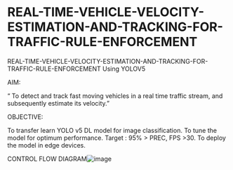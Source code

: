 # REAL-TIME-VEHICLE-VELOCITY-ESTIMATION-AND-TRACKING-FOR-TRAFFIC-RULE-ENFORCEMENT
REAL-TIME-VEHICLE-VELOCITY-ESTIMATION-AND-TRACKING-FOR-TRAFFIC-RULE-ENFORCEMENT Using YOLOV5

AIM:

“ To detect and track fast moving vehicles in a real time traffic stream, and subsequently estimate its velocity.”

OBJECTIVE:

To transfer learn YOLO v5 DL model for image classification.
To tune the model for optimum performance. 
Target : 95% > PREC, FPS >30.
To deploy the model in edge devices.

CONTROL FLOW DIAGRAM![image](https://user-images.githubusercontent.com/76873708/175765032-4f772449-b21a-47f5-897a-1b5fe490dc94.png)



